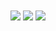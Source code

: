 <a>
  <img align="center" src="https://github-readme-stats.vercel.app/api?username=mehdirtal&show_icons=true&theme=github_dark" />
</a>
<a>
  <img align="center" src="https://github-readme-stats.vercel.app/api/top-langs/?username=mehdirtal&layout=compact&theme=github_dark" />
</a>
<a>
  <img align="center" src="https://github-readme-stats.vercel.app/api/wakatime?username=mehdirtal&layout=compact&theme=github_dark" />
</a>
